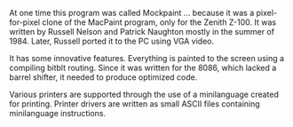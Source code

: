 At one time this program was called Mockpaint ... because it was a pixel-for-pixel clone of the MacPaint program, only for the Zenith Z-100.  It was written by Russell Nelson and Patrick Naughton mostly in the summer of 1984.  Later, Russell ported it to the PC using VGA video.

It has some innovative features.  Everything is painted to the screen using a compiling bitblt routing.  Since it was written for the 8086, which lacked a barrel shifter, it needed to produce optimized code.

Various printers are supported through the use of a minilanguage created for printing.  Printer drivers are written as small ASCII files containing minilanguage instructions.